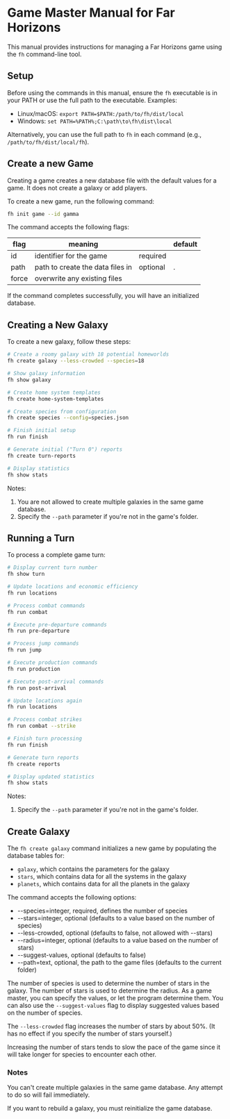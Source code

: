 # Game Master Manual for Far Horizons

This manual provides instructions for managing a Far Horizons game using the `fh` command-line tool.

## Setup

Before using the commands in this manual, ensure the `fh` executable is in your PATH or use the full path to the executable. Examples:

- Linux/macOS: `export PATH=$PATH:/path/to/fh/dist/local`
- Windows: `set PATH=%PATH%;C:\path\to\fh\dist\local`

Alternatively, you can use the full path to `fh` in each command (e.g., `/path/to/fh/dist/local/fh`).

## Create a new Game
Creating a game creates a new database file with the default values for a game.
It does not create a galaxy or add players.

To create a new game, run the following command:

```bash
fh init game --id gamma
```

The command accepts the following flags:

| flag  | meaning                           |          | default |
|-------|-----------------------------------|----------|---------|
| id    | identifier for the game           | required |         |
| path  | path to create the data files in  | optional | .       |
| force | overwrite any existing files      |          |         |

If the command completes successfully, you will have an initialized database. 

## Creating a New Galaxy

To create a new galaxy, follow these steps:

```bash
# Create a roomy galaxy with 18 potential homeworlds
fh create galaxy --less-crowded --species=18

# Show galaxy information
fh show galaxy

# Create home system templates
fh create home-system-templates

# Create species from configuration
fh create species --config=species.json

# Finish initial setup
fh run finish

# Generate initial ("Turn 0") reports
fh create turn-reports

# Display statistics
fh show stats
```

Notes:
1. You are not allowed to create multiple galaxies in the same game database.
2. Specify the `--path` parameter if you're not in the game's folder.

## Running a Turn

To process a complete game turn:

```bash
# Display current turn number
fh show turn

# Update locations and economic efficiency
fh run locations

# Process combat commands
fh run combat

# Execute pre-departure commands
fh run pre-departure

# Process jump commands
fh run jump

# Execute production commands
fh run production

# Execute post-arrival commands
fh run post-arrival

# Update locations again
fh run locations

# Process combat strikes
fh run combat --strike

# Finish turn processing
fh run finish

# Generate turn reports
fh create reports

# Display updated statistics
fh show stats
```

Notes:
1. Specify the `--path` parameter if you're not in the game's folder.

## Create Galaxy

The `fh create galaxy` command initializes a new game by populating the database tables for:

* `galaxy`, which contains the parameters for the galaxy
* `stars`, which contains data for all the systems in the galaxy
* `planets`, which contains data for all the planets in the galaxy

The command accepts the following options:

* --species=integer, required, defines the number of species
* --stars=integer, optional (defaults to a value based on the number of species)
* --less-crowded, optional (defaults to false, not allowed with --stars)
* --radius=integer, optional (defaults to a value based on the number of stars)
* --suggest-values, optional (defaults to false)
* --path=text, optional, the path to the game files (defaults to the current folder)

The number of species is used to determine the number of stars in the galaxy.
The number of stars is used to determine the radius.
As a game master, you can specify the values, or let the program determine them.
You can also use the `--suggest-values` flag to display suggested values based on the number of species.

The `--less-crowded` flag increases the number of stars by about 50%.
(It has no effect if you specify the number of stars yourself.)

Increasing the number of stars tends to slow the pace of the game since it will take longer for species to encounter each other.

### Notes
You can't create multiple galaxies in the same game database.
Any attempt to do so will fail immediately.

If you want to rebuild a galaxy, you must reinitialize the game database.

